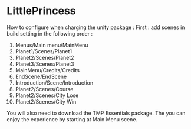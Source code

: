 # LittlePrincess

How to configure when charging the unity package :
First : add scenes in build setting in the following order :
1. Menus/Main menu/MainMenu 
2. Planet1/Scenes/Planet1
3. Planet2/Scenes/Planet2
4. Planet3/Scenes/Planet3
5. MainMenu/Credits/Credits
6. EndScene/EndScene
7. Introduction/Scene/Introduction
8. Planet2/Scenes/Course
9. Planet2/Scenes/City Lose
10. Planet2/Scenes/City Win

You will also need to download the TMP Essentials package. 
The you can enjoy the experience by starting at Main Menu scene. 
